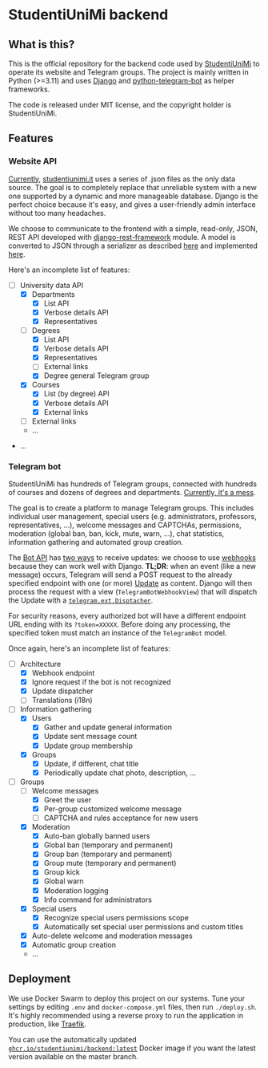 # StudentiUniMi backend

## What is this?
This is the official repository for the backend code used by [StudentiUniMi](https://studentiunimi.it) 
to operate its website and Telegram groups.
The project is mainly written in Python (>=3.11) and uses [Django](https://www.djangoproject.com) and 
[python-telegram-bot](https://python-telegram-bot.readthedocs.io/en/stable/) as helper frameworks.

The code is released under MIT license, and the copyright holder is StudentiUniMi.

## Features

### Website API
[Currently](https://github.com/StudentiUniMi/website/tree/master/src/data),
[studentiunimi.it](https://github.com/StudentiUniMi/website) uses a series of .json files as the only data source.
The goal is to completely replace that unreliable system with 
a new one supported by a dynamic and more manageable database.
Django is the perfect choice because it's easy, and gives a user-friendly admin interface without too many headaches. 

We choose to communicate to the frontend with a simple, read-only, JSON, REST API developed with
[django-rest-framework](https://www.django-rest-framework.org/) module.
A model is converted to JSON through a serializer as described 
[here](https://www.django-rest-framework.org/api-guide/serializers/) and implemented 
[here](https://github.com/StudentiUniMi/backend/blob/master/university/serializers.py).

Here's an incomplete list of features:

- [ ] University data API
  - [x] Departments
    - [x] List API
    - [x] Verbose details API
    - [x] Representatives
  - [ ] Degrees
    - [x] List API
    - [x] Verbose details API
    - [x] Representatives
    - [ ] External links
    - [x] Degree general Telegram group  
  - [x] Courses
    - [x] List (by degree) API
    - [x] Verbose details API
    - [x] External links
  - [ ] External links
  - ...
    
- ...

### Telegram bot
StudentiUniMi has hundreds of Telegram groups, connected with hundreds of courses and 
dozens of degrees and departments. 
[Currently, it's a mess](https://github.com/StudentiUniMi/website/blob/6253d1d4fd41370b5f668b428d4c1cdad61eb986/src/data/Data.json). 

The goal is to create a platform to manage Telegram groups. 
This includes individual user management, special users (e.g. administrators, professors, representatives, ...),
welcome messages and CAPTCHAs,  permissions, moderation (global ban, ban, kick, mute, warn, ...), chat statistics, 
information gathering and automated group creation.

The [Bot API](https://core.telegram.org/bots/api) has [two ways](https://core.telegram.org/bots/api#getting-updates) 
to receive updates: we choose to use [webhooks](https://core.telegram.org/bots/api#setwebhook) because they can work
well with Django.
**TL;DR**: when an event (like a new message) occurs, Telegram will send a POST request to 
the already specified endpoint with one (or more) [Update](https://core.telegram.org/bots/api#update) as content.
Django will then process the request with a view (`TelegramBotWebhookView`) that will dispatch the Update with a 
[`telegram.ext.Disptacher`](https://python-telegram-bot.readthedocs.io/en/stable/telegram.ext.dispatcher.html).

For security reasons, every authorized bot will have a different endpoint URL ending with its `?token=XXXXX`.
Before doing any processing, the specified token must match an instance of the `TelegramBot` model.

Once again, here's an incomplete list of features:

- [ ] Architecture
  - [x] Webhook endpoint
  - [x] Ignore request if the bot is not recognized
  - [x] Update dispatcher
  - [ ] Translations (i18n)

- [ ] Information gathering
  - [x] Users
    - [x] Gather and update general information
    - [x] Update sent message count
    - [x] Update group membership
  - [x] Groups
    - [x] Update, if different, chat title 
    - [x] Periodically update chat photo, description, ...

- [ ] Groups
  - [ ] Welcome messages
    - [x] Greet the user 
    - [x] Per-group customized welcome message
    - [ ] CAPTCHA and rules acceptance for new users
  - [x] Moderation
    - [x] Auto-ban globally banned users 
    - [x] Global ban (temporary and permanent)
    - [x] Group ban (temporary and permanent)
    - [x] Group mute (temporary and permanent)
    - [x] Group kick
    - [x] Global warn
    - [x] Moderation logging
    - [x] Info command for administrators
  - [x] Special users
    - [x] Recognize special users permissions scope
    - [x] Automatically set special user permissions and custom titles
  - [x] Auto-delete welcome and moderation messages
  - [x] Automatic group creation
  - ...

## Deployment
We use Docker Swarm to deploy this project on our systems. Tune your settings by editing `.env` and 
`docker-compose.yml` files, then run `./deploy.sh`. 
It's highly recommended using a reverse proxy to run the application in production, like 
[Traefik](https://github.com/traefik/traefik).

You can use the automatically updated 
[`ghcr.io/studentiunimi/backend:latest`](https://github.com/StudentiUniMi/backend/pkgs/container/backend)
Docker image if you want the latest version available on the master branch.
